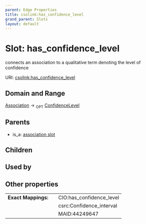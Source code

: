 ```yaml
---
parent: Edge Properties
title: csolink:has_confidence_level
grand_parent: Slots
layout: default
---
```


# Slot: has_confidence_level


connects an association to a qualitative term denoting the level of confidence

URI: [csolink:has_confidence_level](https://w3id.org/csolink/vocab/has_confidence_level)

## Domain and Range

[Association](Association.md) ->  <sub>OPT</sub> [ConfidenceLevel](ConfidenceLevel.md)

## Parents

 *  is_a: [association slot](association_slot.md)

## Children


## Used by


## Other properties

|  |  |  |
| --- | --- | --- |
| **Exact Mappings:** | | CIO:has_confidence_level |
|  | | csrc:Confidence_interval |
|  | | MAID:44249647 |

